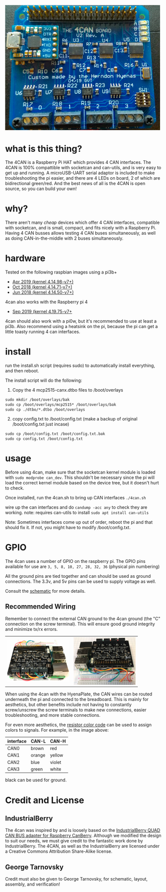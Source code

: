 <img width="500" alt="4canv2 picture" src="images/4canv2.jpg">

# what is this thing?
The 4CAN is a Raspberry Pi HAT which provides 4 CAN interfaces. The 4CAN is 100% compattible with socketcan and can-utils, and is very easy to get up and running.  A microUSB-UART serial adaptor is included to make troubleshooting the pi easier, and there are 4 LEDs on board, 2 of which are bidirectional green/red. And the best news of all is the 4CAN is open source, so you can build your own!

# why?
There aren't many _cheap_ devices which offer 4 CAN interfaces, compatible with socketcan, and is small, compact, and fits nicely with a Raspberry Pi.  Having 4 CAN busses allows testing 4 CAN buses simultaneously, as well as doing CAN-in-the-middle with 2 buses simultaneously. 

# hardware
Tested on the following raspbian images using a pi3b+
* [Apr 2019 (kernel 4.14.98-v7+)](http://downloads.raspberrypi.org/raspbian_lite/images/raspbian_lite-2019-04-09/)
* [Oct 2018 (kernel 4.14.71-v7+)](http://downloads.raspberrypi.org/raspbian_lite/images/raspbian_lite-2018-10-11/) 
* [Jun 2018 (kernel 4.14.50-v7+)](http://downloads.raspberrypi.org/raspbian_lite/images/raspbian_lite-2018-06-29/)

4can also works with the Raspberry pi 4
* [Sep 2019 (kernel 4.19.75-v7+](http://downloads.raspberrypi.org/raspbian_lite/images/raspbian_lite-2019-09-30/)

4can should also work with a pi0w, but it's recommended to use at least a pi3b. Also recommend using a heatsink on the pi, because the pi can get a little toasty running 4 can interfaces.

# install
run the install.sh script (requires sudo) to automatically install everything, and then reboot.

The install script will do the following:

1) Copy the 4 mcp2515-canx.dtbo files to /boot/overlays
```
sudo mkdir /boot/overlays/bak
sudo cp /boot/overlays/mcp2515* /boot/overlays/bak
sudo cp ./dtbo/*.dtbo /boot/overlays
```

2) copy config.txt to /boot/config.txt (make a backup of original /boot/config.txt just incase)
```
sudo cp /boot/config.txt /boot/config.txt.bak
sudo cp config.txt /boot/config.txt
```

# usage
Before using 4can, make sure that the socketcan kernel module is loaded with `sudo modprobe can_dev`. This shouldn't be necessary since the pi will load the correct kernel module based on the device tree, but it doesn't hurt to check.

Once installed, run the 4can.sh to bring up CAN interfaces
`./4can.sh`

wire up the can interfaces and do `candump -acc any` to check they are working.
note: requires can-utils
to install `sudo apt install can-utils`

Note: Sometimes interfaces come up out of order, reboot the pi and that should fix it.
If not, you might have to modify /boot/config.txt. 

# GPIO
The 4can uses a number of GPIO on the raspberry pi. The GPIO pins available for use are
`3, 5, 8, 10, 27, 28, 32, 36` (physical pin numbering)

All the ground pins are tied together and can should be used as ground connections. The 3.3v, and 5v pins can be used to supply voltage as well.

Consult the [schematic](4can_sch.pdf) for more details.

## Recommended Wiring
Remember to connect the external CAN ground to the 4can ground (the "C" connection on the screw terminal). This will ensure good ground integrity and minimize tx/rx errors.

| | |
| -------- | -------- |
| <img width="200" alt="portfolio_view" src="images/recommended_wiring.jpg">   | <img width="200" alt="portfolio_view" src="images/recommended_wiring_breadboard.jpg">  |

When using the 4can with the HyenaPlate, the CAN wires can be routed underneath the pi and connected to the breadboard. This is mainly for aesthetics, but other benefits include not having to constantly screw/unscrew the screw terminals to make new connections, easier troubleshooting, and more stable connections.  

For even more aesthetics, the [resistor color code](https://en.wikipedia.org/wiki/Electronic_color_code) can be used to assign colors to signals.  For example, in the image above:

| interface | CAN-L | CAN-H|
| --------- | --------- | --------- |
| CAN0 | brown | red |
| CAN1 | orange | yellow |
| CAN2 | blue | violet |
| CAN3 | green | white |

black can be used for ground.

# Credit and License
## IndustrialBerry
The 4can was inspired by and is loosely based on the [IndustrialBerry QUAD CAN BUS adapter for Raspberry CanBerry](http://www.industrialberry.com/quad-can-bus-adapter-raspberry-canberry/CanBerry).  Although we modified the design to suit our needs, we must give credit to the fantastic work done by IndustrialBerry. The 4CAN, as well as the IndustrialBerry are licensed under a Creative Commons Attribution Share-Alike license.

## George Tarnovsky
Credit must also be given to George Tarnovsky, for schematic, layout, assembly, and verification!
